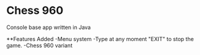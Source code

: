 # Chess 960

Console base app written in Java

**Features Added
-Menu system
-Type at any moment "EXIT" to stop the game.
-Chess 960 variant

